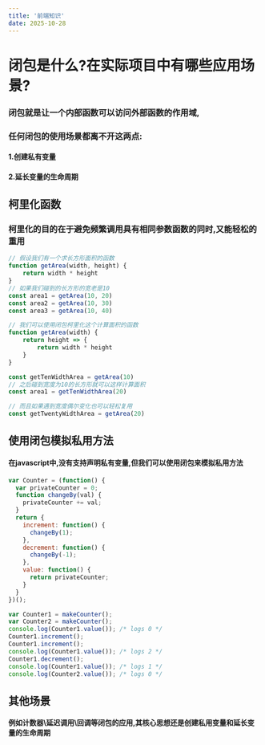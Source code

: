 ```yaml
---
title: '前端知识'
date: 2025-10-28
---
```

# 闭包是什么?在实际项目中有哪些应用场景?

### 闭包就是让一个内部函数可以访问外部函数的作用域,
### 任何闭包的使用场景都离不开这两点:
#### 1.创建私有变量
#### 2.延长变量的生命周期
## 柯里化函数
### 柯里化的目的在于避免频繁调用具有相同参数函数的同时,又能轻松的重用

```javascript
// 假设我们有一个求长方形面积的函数
function getArea(width, height) {
    return width * height
}
// 如果我们碰到的长方形的宽老是10
const area1 = getArea(10, 20)
const area2 = getArea(10, 30)
const area3 = getArea(10, 40)

// 我们可以使用闭包柯里化这个计算面积的函数
function getArea(width) {
    return height => {
        return width * height
    }
}

const getTenWidthArea = getArea(10)
// 之后碰到宽度为10的长方形就可以这样计算面积
const area1 = getTenWidthArea(20)

// 而且如果遇到宽度偶尔变化也可以轻松复用
const getTwentyWidthArea = getArea(20)

```
## 使用闭包模拟私用方法
#### 在javascript中,没有支持声明私有变量,但我们可以使用闭包来模拟私用方法
```javascript
var Counter = (function() {
  var privateCounter = 0;
  function changeBy(val) {
    privateCounter += val;
  }
  return {
    increment: function() {
      changeBy(1);
    },
    decrement: function() {
      changeBy(-1);
    },
    value: function() {
      return privateCounter;
    }
  }
})();

var Counter1 = makeCounter();
var Counter2 = makeCounter();
console.log(Counter1.value()); /* logs 0 */
Counter1.increment();
Counter1.increment();
console.log(Counter1.value()); /* logs 2 */
Counter1.decrement();
console.log(Counter1.value()); /* logs 1 */
console.log(Counter2.value()); /* logs 0 */
```
## 其他场景
#### 例如计数器\延迟调用\回调等闭包的应用,其核心思想还是创建私用变量和延长变量的生命周期

